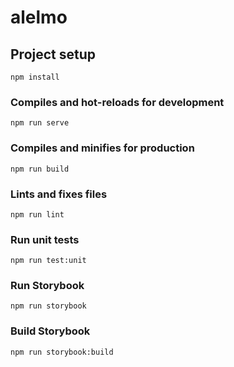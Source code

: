 # alelmo

## Project setup
```
npm install
```

### Compiles and hot-reloads for development
```
npm run serve
```

### Compiles and minifies for production
```
npm run build
```

### Lints and fixes files
```
npm run lint
```

### Run unit tests
```
npm run test:unit
```

### Run Storybook
```
npm run storybook
```

### Build Storybook
```
npm run storybook:build
```
